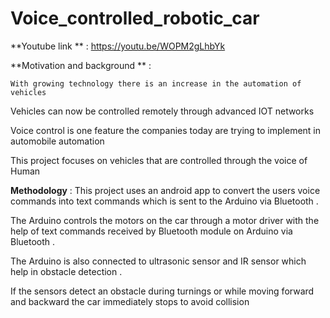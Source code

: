# Voice_controlled_robotic_car


**Youtube link ** :    https://youtu.be/WOPM2gLhbYk


**Motivation and background ** : 
     
    With growing technology there is an increase in the automation of vehicles​

Vehicles can now be controlled remotely through advanced IOT networks ​

Voice control is one feature the companies today are trying to  implement in automobile automation​

This project focuses on vehicles that are controlled through the voice of Human​


**Methodology** :
  This  project uses an android app to convert the users voice commands into text commands  which is sent to the Arduino via Bluetooth .​

The Arduino controls the motors on the car through a motor driver with the help of text commands received by Bluetooth module on Arduino via Bluetooth .​

The Arduino is also connected to ultrasonic sensor and IR sensor which help in obstacle detection .​

If the sensors detect an obstacle during turnings or while moving forward and backward the car immediately stops to avoid collision 





